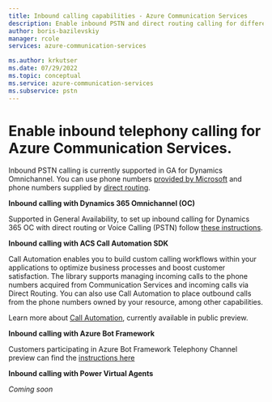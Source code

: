 ```yaml
---
title: Inbound calling capabilities - Azure Communication Services
description: Enable inbound PSTN and direct routing calling for different endpoints in Azure Communication Services.
author: boris-bazilevskiy
manager: rcole
services: azure-communication-services

ms.author: krkutser
ms.date: 07/29/2022
ms.topic: conceptual
ms.service: azure-communication-services
ms.subservice: pstn
---
```


# Enable inbound telephony calling for Azure Communication Services.

Inbound PSTN calling is currently supported in GA for Dynamics Omnichannel. You can use phone numbers [provided by Microsoft](./telephony-concept.md#voice-calling-pstn) and phone numbers supplied by [direct routing](./telephony-concept.md#azure-direct-routing).

**Inbound calling with Dynamics 365 Omnichannel (OC)**

Supported in General Availability, to set up inbound calling for Dynamics 365 OC with direct routing or Voice Calling (PSTN) follow [these instructions](/dynamics365/customer-service/voice-channel-inbound-calling).

**Inbound calling with ACS Call Automation SDK**

Call Automation enables you to build custom calling workflows within your applications to optimize business processes and boost customer satisfaction. The library supports managing incoming calls to the phone numbers acquired from Communication Services and incoming calls via Direct Routing. You can also use Call Automation to place outbound calls from the phone numbers owned by your resource, among other capabilities.   

Learn more about [Call Automation](../voice-video-calling/call-automation.md), currently available in public preview.

**Inbound calling with Azure Bot Framework**

Customers participating in Azure Bot Framework Telephony Channel preview can find the [instructions here](/azure/bot-service/bot-service-channel-connect-telephony)

**Inbound calling with Power Virtual Agents**

*Coming soon*
